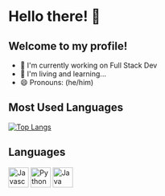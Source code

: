 # Hello there! 👋
## Welcome to my profile!

- 🔭 I'm currently working on Full Stack Dev
- 🌱 I'm living and learning...
- 😄 Pronouns: (he/him)

## Most Used Languages

[![Top Langs](https://github-readme-stats.vercel.app/api/top-langs/?username=taylor-2t9&hide_progress=true)](https://github.com/anuraghazra/github-readme-stats)

## Languages
<img src="https://cdn.jsdelivr.net/gh/devicons/devicon/icons/javascript/javascript-plain.svg" title="Javascript" width="40" height="40"/>
<img src="https://cdn.jsdelivr.net/gh/devicons/devicon/icons/python/python-original.svg" title="Python" width="40" height="40"/>
<img src="https://cdn.jsdelivr.net/gh/devicons/devicon/icons/java/java-original.svg" title="Java" width="40" height="40"/>

